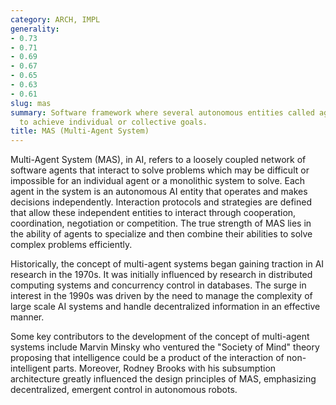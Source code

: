 ```yaml
---
category: ARCH, IMPL
generality:
- 0.73
- 0.71
- 0.69
- 0.67
- 0.65
- 0.63
- 0.61
slug: mas
summary: Software framework where several autonomous entities called agents interact
  to achieve individual or collective goals.
title: MAS (Multi-Agent System)
---
```


Multi-Agent System (MAS), in AI, refers to a loosely coupled network of software agents that interact to solve problems which may be difficult or impossible for an individual agent or a monolithic system to solve. Each agent in the system is an autonomous AI entity that operates and makes decisions independently. Interaction protocols and strategies are defined that allow these independent entities to interact through cooperation, coordination, negotiation or competition. The true strength of MAS lies in the ability of agents to specialize and then combine their abilities to solve complex problems efficiently.

Historically, the concept of multi-agent systems began gaining traction in AI research in the 1970s. It was initially influenced by research in distributed computing systems and concurrency control in databases. The surge in interest in the 1990s was driven by the need to manage the complexity of large scale AI systems and handle decentralized information in an effective manner.

Some key contributors to the development of the concept of multi-agent systems include Marvin Minsky who ventured the "Society of Mind" theory proposing that intelligence could be a product of the interaction of non-intelligent parts. Moreover, Rodney Brooks with his subsumption architecture greatly influenced the design principles of MAS, emphasizing decentralized, emergent control in autonomous robots.
